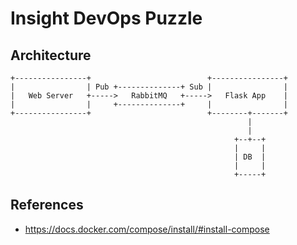 # Insight DevOps Puzzle

## Architecture

```shell
+----------------+                          +----------------+
|                | Pub +--------------+ Sub |                |
|   Web Server   +----->   RabbitMQ   +----->   Flask App    |
|                |     +--------------+     |                |
+----------------+                          +--------+-------+
                                                     |
                                                     |
                                                  +--+--+
                                                  |     |
                                                  | DB  |
                                                  |     |
                                                  +-----+
```

## References
* https://docs.docker.com/compose/install/#install-compose
